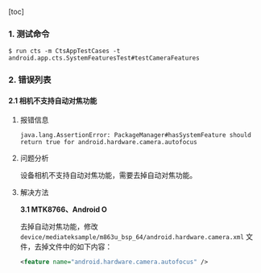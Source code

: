[toc]

### 1. 测试命令

```shell
$ run cts -m CtsAppTestCases -t android.app.cts.SystemFeaturesTest#testCameraFeatures
```

### 2. 错误列表

#### 2.1 相机不支持自动对焦功能

1. 报错信息

   ```
   java.lang.AssertionError: PackageManager#hasSystemFeature should return true for android.hardware.camera.autofocus
   ```

2. 问题分析

   设备相机不支持自动对焦功能，需要去掉自动对焦功能。

3. 解决方法

   **3.1 MTK8766、Android O**

   去掉自动对焦功能，修改 `device/mediateksample/m863u_bsp_64/android.hardware.camera.xml` 文件，去掉文件中的如下内容：

   ```xml
   <feature name="android.hardware.camera.autofocus" />
   ```

   